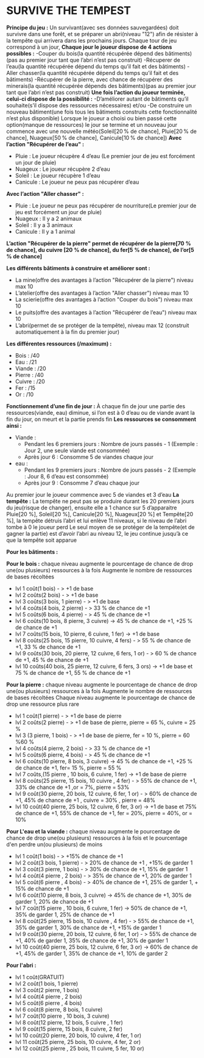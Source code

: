 SURVIVE THE TEMPEST
===================
**Principe du jeu :** Un survivant(avec ses données sauvegardées) doit survivre dans une forêt, et se préparer un abri(niveau "12") afin de résister à la tempête qui arrivera dans les
prochains jours.
Chaque tour de jeu correspond à un jour,
**Chaque jour le joueur dispose de 4 actions possibles :**
-Couper du bois(la quantité récupérée dépend des bâtiments)(pas au premier jour tant que l’abri n’est pas construit)
-Récuperer de l’eau(la quantité récupérée dépend du temps qu’il fait et des bâtiments)
-Aller chasser(la quantité récupérée dépend du temps qu’il fait et des bâtiments)
-Récupérer de la pierre, avec chance de récupérer des minerais(la quantité récupérée dépends des bâtiments)(pas au premier jour tant que l’abri n’est pas construit)
**Une fois l’action du joueur terminée, celui-ci dispose de la possibilité :**
-D’améliorer autant de bâtiments qu’il souhaite(s’il dispose des ressources nécessaires)
et/ou -De construire un nouveau bâtiment(une fois tous les bâtiments construits cette fonctionnalité n’est plus disponible)
Lorsque le joueur a choisi ou bien passé cette option(manque de ressources) le jour se termine
et un nouveau jour commence avec une nouvelle météo(Soleil[20 % de chance], Pluie[20 % de chance], Nuageux[50 % de chance], Canicule[10 % de chance])
**Avec l’action "Récupérer de l’eau" :**
- Pluie : Le joueur récupère 4 d’eau (Le premier jour de jeu est forcément un jour de pluie)
- Nuageux : Le joueur récupère 2 d’eau
- Soleil : Le joueur récupère 1 d’eau
- Canicule : Le joueur ne peux pas récupérer d’eau

**Avec l’action "Aller chasser" :**
- Pluie : Le joueur ne peux pas récupérer de nourriture(Le premier jour de jeu est forcément un jour de pluie)
- Nuageux : Il y a 2 animaux
- Soleil : Il y a 3 animaux
- Canicule : Il y a 1 animal

**L’action "Récupérer de la pierre" permet de récupérer de la pierre[70 % de chance], du cuivre [20 % de chance], du fer[5 % de chance], de l’or[5 % de chance]**

**Les différents bâtiments à construire et améliorer sont :**
- La mine(offre des avantages à l’action "Récupérer de la pierre") niveau max 10
- L’atelier(offre des avantages à l’action "Aller chasser") niveau max 10
- La scierie(offre des avantages à l’action "Couper du bois") niveau max 10
- Le puits(offre des avantages à l’action "Récupérer de l’eau") niveau max 10
- L’abri(permet de se protéger de la tempête), niveau max 12 (construit automatiquement à la fin du premier jour)

**Les différentes ressources (/maximum) :**
- Bois : /40
- Eau : /21
- Viande : /20
- Pierre : /40
- Cuivre : /20
- Fer : /15
- Or : /10

**Fonctionnement d’une fin de jour :**
À chaque fin de jour une partie des ressources(viande, eau) diminue, si l’on est à 0 d’eau ou de viande avant la fin du jour, on meurt et la partie prends fin
**Les ressources se consomment ainsi :**
- Viande :
    - Pendant les 6 premiers jours : Nombre de jours passés - 1 (Exemple : Jour 2, une seule viande est consommée)
    - Après jour 6 : Consomme 5 de viandes chaque jour
- eau :
    - Pendant les 9 premiers jours : Nombre de jours passés - 2 (Exemple : Jour 8, 6 d’eau est consommée)
    - Après jour 9 : Consomme 7 d’eau chaque jour

Au premier jour le joueur commence avec 5 de viandes et 3 d’eau
**La tempête :**
La tempête ne peut pas se produire durant les 20 premiers jours du jeu(risque de changer), ensuite elle a 1 chance sur 5 d’apparaitre
Pluie[20 %], Soleil[20 %], Canicule[20 %], Nuageux[20 %] et Tempête[20 %], la tempête détruis l’abri et lui enlève 11 niveaux, si le niveau de l’abri tombe à 0 le joueur perd
Le seul moyen de se protéger de la tempête(et de gagner la partie) est d’avoir l’abri au niveau 12, le jeu continue jusqu’à ce que la tempête soit apparue

**Pour les bâtiments :**

**Pour le bois :**
chaque niveau augmente le pourcentage de chance de drop une(ou plusieurs) ressources à la fois
Augmente le nombre de ressources de bases récoltées
- lvl 1 coût(1 bois) - > +1 de base
- lvl 2 coûts(2 bois) - > +1 de base
- lvl 3 coûts(3 bois, 1 pierre) - > +1 de base
- lvl 4 coûts(4 bois, 2 pierre) - > 33 % de chance de +1
- lvl 5 coûts(6 bois, 4 pierre) - > 45 % de chance de +1
- lvl 6 coûts(10 bois, 8 pierre, 3 cuivre) -> 45 % de chance de +1, +25 % de chance de +1
- lvl 7 coûts(15 bois, 10 pierre, 6 cuivre, 1 fer) -> +1 de base
- lvl 8 coûts(25 bois, 15 pierre, 10 cuivre, 4 fers) - > 55 % de chance de +1, 33 % de chance de +1
- lvl 9 coûts(30 bois, 20 pierre, 12 cuivre, 6 fers, 1 or) - > 60 % de chance de +1, 45 % de chance de +1
- lvl 10 coûts(40 bois, 25 pierre, 12 cuivre, 6 fers, 3 ors) -> +1 de base et 75 % de chance de +1, 55 % de chance de +1

**Pour la pierre :**
chaque niveau augmente le pourcentage de chance de drop une(ou plusieurs) ressources à la fois
Augmente le nombre de ressources de bases récoltées
Chaque niveau augmente le pourcentage de chance de drop une ressource plus rare
- lvl 1 coût(1 pierre) - > +1 de base de pierre
- lvl 2 coûts(2 pierre) - > +1 de base de pierre, pierre = 65 %, cuivre = 25 %
- lvl 3  (3 pierre, 1 bois) - > +1 de base de pierre, fer = 10 %, pierre = 60 %60 %
- lvl 4 coûts(4 pierre, 2 bois) - >  33 % de chance de +1
- lvl 5 coûts(6 pierre, 4 bois) - > 45 % de chance de +1
- lvl 6 coûts(10 pierre, 8 bois, 3 cuivre) -> 45 % de chance de +1, +25 % de chance de +1, fer= 15 %, pierre = 55 %
- lvl 7 coûts,(15 pierre , 10 bois, 6 cuivre, 1 fer) -> +1 de base de pierre
- lvl 8 coûts(25 pierre, 15 bois, 10 cuivre , 4 fer) - > 55% de chance de +1, 33% de chance de +1 ,or = 7%, pierre = 53%
- lvl 9 coût(30 pierre, 20 bois, 12 cuivre, 6 fer, 1 or) - > 60% de chance de +1, 45% de chance de +1 , cuivre = 30% , pierre = 48%
- lvl 10 coût(40 pierre, 25 bois, 12 cuivre, 6 fer, 3 or) -> +1 de base et 75% de chance de +1, 55% de chance de +1, fer = 20%, pierre = 40%, or = 10%

**Pour L'eau et la viande :**
chaque niveau augmente le pourcentage de chance de drop une(ou plusieurs) ressources à la fois
et le pourcentage d'en perdre un(ou plusieurs) de moins
- lvl 1 coût(1 bois) - > +15% de chance de +1
- lvl 2 coût(3 bois, 1 pierre) - > 20% de chance de +1 , +15% de garder 1
- lvl 3 coût(3 pierre, 1 bois) - > 30% de chance de +1, 15% de garder 1
- lvl 4 coût(4 pierre , 2 bois) - > 35% de chance de +1, 20% de garder 1
- lvl 5 coût(6 pierre , 4 bois) - > 40% de chance de +1, 25% de garder 1, + 15% de chance de +1
- lvl 6 coût(10 pierre, 8 bois, 3 cuivre) -> 45% de chance de +1, 30% de garder 1, 20% de chance de +1
- lvl 7 coût(15 pierre , 10 bois, 6 cuivre, 1 fer) -> 50% de chance de +1, 35% de garder 1, 25% de chance de +1
- lvl 8 coût(25 pierre, 15 bois, 10 cuivre , 4 fer) - > 55% de chance de +1, 35% de garder 1, 30% de chance de +1, +15% de garder 1
- lvl 9 coût(30 pierre, 20 bois, 12 cuivre, 6 fer, 1 or) - > 55% de chance de +1, 40% de garder 1, 35% de chance de +1, 30% de garder 1
- lvl 10 coût(40 pierre, 25 bois, 12 cuivre, 6 fer, 3 or) -> 60% de chance de +1, 45% de garder 1, 35% de chance de +1, 10% de garder 2

**Pour l'abri :**
- lvl 1 coût(GRATUIT)
- lvl 2 coût(1 bois, 1 pierre)
- lvl 3 coût(2 pierre, 1 bois)
- lvl 4 coût(4 pierre , 2 bois)
- lvl 5 coût(6 pierre , 4 bois)
- lvl 6 coût(8 pierre, 8 bois, 1 cuivre)
- lvl 7 coût(10 pierre , 10 bois, 3 cuivre)
- lvl 8 coût(12 pierre, 12 bois, 5 cuivre , 1 fer)
- lvl 9 coût(15 pierre, 15 bois, 8 cuivre, 2 fer)
- lvl 10 coût(20 pierre, 20 bois, 10 cuivre, 4 fer, 1 or)
- lvl 11 coût(25 pierre, 25 bois, 10 cuivre, 4 fer, 2 or)
- lvl 12 coût(25 pierre , 25 bois, 11 cuivre, 5 fer, 10 or)
